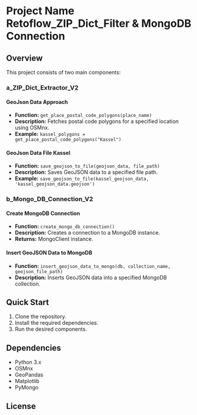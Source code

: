# Project Name Retoflow_ZIP_Dict_Filter & MongoDB Connection

## Overview

This project consists of two main components:

### a_ZIP_Dict_Extractor_V2

#### GeoJson Data Approach

- **Function:** `get_place_postal_code_polygons(place_name)`
- **Description:** Fetches postal code polygons for a specified location using OSMnx.
- **Example:** `kassel_polygons = get_place_postal_code_polygons("Kassel")`

#### GeoJson Data File Kassel

- **Function:** `save_geojson_to_file(geojson_data, file_path)`
- **Description:** Saves GeoJSON data to a specified file path.
- **Example:** `save_geojson_to_file(kassel_geojson_data, 'kassel_geojson_data.geojson')`

### b_Mongo_DB_Connection_V2

#### Create MongoDB Connection

- **Function:** `create_mongo_db_connection()`
- **Description:** Creates a connection to a MongoDB instance.
- **Returns:** MongoClient instance.

#### Insert GeoJSON Data to MongoDB

- **Function:** `insert_geojson_data_to_mongo(db, collection_name, geojson_file_path)`
- **Description:** Inserts GeoJSON data into a specified MongoDB collection.

## Quick Start

1. Clone the repository.
2. Install the required dependencies.
3. Run the desired components.

## Dependencies

- Python 3.x
- OSMnx
- GeoPandas
- Matplotlib
- PyMongo

## License
